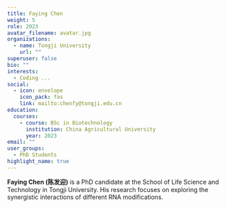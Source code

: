 ```yaml
---
title: Faying Chen
weight: 5
role: 2023
avatar_filename: avatar.jpg
organizations:
  - name: Tongji University
    url: ""
superuser: false
bio: ""
interests:
  - Coding ...
social:
  - icon: envelope
    icon_pack: fas
    link: mailto:chenfy@tongji.edu.cn
education:
  courses:
    - course: BSc in Biotechnology
      institution: China Agricultural University
      year: 2023
email: ""
user_groups:
  - PhD Students
highlight_name: true
---
```

**Faying Chen (陈发迎)** is a PhD candidate at the School of Life Science and Technology in Tongji University. His research focuses on exploring the synergistic interactions of different RNA modifications.

